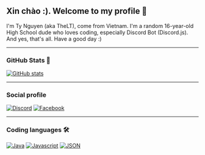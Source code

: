 ## Xin chào :). Welcome to my profile 👋
I'm Ty Nguyen (aka TheLT), come from Vietnam. I'm a random 16-year-old High School dude who loves coding, especially Discord Bot (Discord.js). And yes, that's all. Have a good day :)
***
### GitHub Stats 🌠
[![GitHub stats](https://github-readme-stats.vercel.app/api?username=ItzTheLT&theme=tokyonight&hide_border=true)](https://thelt.ml/?ref=github)
***
### Social profile 
[![Discord](https://img.shields.io/badge/Discord-7289DA?style=flat-square&logo=discord&logoColor=white "Discord")](https://discord.com/users/388345263191752704)
[![Facebook](https://img.shields.io/badge/Facebook-1877F2?style=flat-square&logo=facebook&logoColor=white "Facebook")](https://facebook.com/yes.i.am.nguyen.ty)
***
### Coding languages 🛠
[![Java](https://img.shields.io/badge/Java-ea2e2d?style=flat-square&logo=java&logoColor=white "Java")](#)
[![Javascript](https://img.shields.io/badge/Javascript-efd81d?style=flat-square&logo=javascript&logoColor=white "Javascript")](#)
[![JSON](https://img.shields.io/badge/Json-000000?style=flat-square&logo=json&logoColor=white "JSON")](#)
